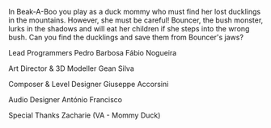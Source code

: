In Beak-A-Boo you play as a duck mommy who must find her lost ducklings in the mountains. However, she must be careful! Bouncer, the bush monster, lurks in the shadows and will eat her children if she steps into the wrong bush. Can you find the ducklings and save them from Bouncer's jaws?

Lead Programmers
Pedro Barbosa
Fábio Nogueira

Art Director & 3D Modeller
Gean Silva

Composer & Level Designer
Giuseppe Accorsini

Audio Designer
António Francisco

Special Thanks
Zacharie (VA - Mommy Duck)
